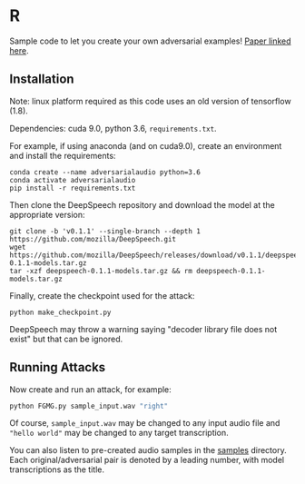 # R

Sample code to let you create your own adversarial examples! [Paper linked here](https://arxiv.org/abs/1805.07820).

## Installation
Note: linux platform required as this code uses an old version of tensorflow (1.8).

Dependencies: cuda 9.0, python 3.6, `requirements.txt`.

For example, if using anaconda (and on cuda9.0), create an environment and install the requirements:
```
conda create --name adversarialaudio python=3.6
conda activate adversarialaudio
pip install -r requirements.txt
```
Then clone the DeepSpeech repository and download the model at the appropriate version:
```
git clone -b 'v0.1.1' --single-branch --depth 1 https://github.com/mozilla/DeepSpeech.git
wget https://github.com/mozilla/DeepSpeech/releases/download/v0.1.1/deepspeech-0.1.1-models.tar.gz
tar -xzf deepspeech-0.1.1-models.tar.gz && rm deepspeech-0.1.1-models.tar.gz
```
Finally, create the checkpoint used for the attack:
```
python make_checkpoint.py
```
DeepSpeech may throw a warning saying "decoder library file does not exist" but that can be ignored.

## Running Attacks
Now create and run an attack, for example:
```bash
python FGMG.py sample_input.wav "right"
``` 
Of course, `sample_input.wav` may be changed to any input audio file and `"hello world"` may be changed to any target transcription.

You can also listen to pre-created audio samples in the [samples](samples/) directory. Each original/adversarial pair is denoted by a leading number, with model transcriptions as the title.
